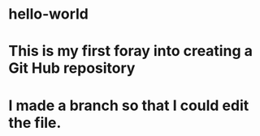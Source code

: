 # hello-world
#
#  This is my first foray into creating a Git Hub repository
#
#  I made a branch so that I could edit the file.
#
